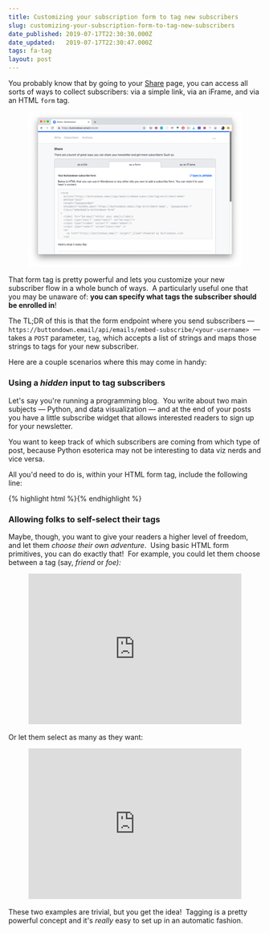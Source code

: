 ```yaml
---
title: Customizing your subscription form to tag new subscribers
slug: customizing-your-subscription-form-to-tag-new-subscribers
date_published: 2019-07-17T22:30:30.000Z
date_updated:   2019-07-17T22:30:47.000Z
tags: fa-tag
layout: post
---
```


<p>You probably know that by going to your <a href="https://buttondown.email/share">Share</a> page, you can access all sorts of ways to collect subscribers: via a simple link, via an iFrame, and via an HTML <code>form</code> tag.</p><!--kg-card-begin: image--><figure class="kg-card kg-image-card"><img src="/img/ss1.png" class="kg-image"></figure><!--kg-card-end: image--><p>That form tag is pretty powerful and lets you customize your new subscriber flow in a whole bunch of ways.  A particularly useful one that you may be unaware of: <strong>you can specify what tags the subscriber should be enrolled in</strong>!  </p><p>The TL;DR of this is that the form endpoint where you send subscribers —<code>https://buttondown.email/api/emails/embed-subscribe/&lt;your-username&gt;</code>  — takes a <code>POST</code> parameter, <code>tag</code>, which accepts a list of strings and maps those strings to tags for your new subscriber.</p><p>Here are a couple scenarios where this may come in handy:</p><h3 id="using-a-hidden-input-to-tag-subscribers">Using a <em>hidden</em> input to tag subscribers</h3><p>Let's say you're running a programming blog.  You write about two main subjects — Python, and data visualization — and at the end of your posts you have a little subscribe widget that allows interested readers to sign up for your newsletter. </p><p>You want to keep track of which subscribers are coming from which type of post, because Python esoterica may not be interesting to data viz nerds and vice versa.</p><p>All you'd need to do is, within your HTML form tag, include the following line:</p>{% highlight html %}<input type="hidden" name="tag" value="python" />{% endhighlight %}<h3 id="allowing-folks-to-self-select-their-tags">Allowing folks to self-select their tags</h3><p>Maybe, though, you want to give your readers a higher level of freedom, and let them <em>choose their own adventure</em>.  Using basic HTML form primitives, you can do exactly that!  For example, you could let them choose between a tag (say, <em>friend</em> or <em>foe):</em></p><!--kg-card-begin: embed--><figure class="kg-card kg-embed-card"><iframe id="cp_embed_eqOwzZ" src="https://codepen.io/jmduke/embed/preview/eqOwzZ?height=300&amp;slug-hash=eqOwzZ&amp;default-tabs=html,result&amp;host=https://codepen.io" title="" scrolling="no" frameborder="0" height="300" allowtransparency="true" class="cp_embed_iframe" style="width: 100%; overflow: hidden;"></iframe></figure><!--kg-card-end: embed--><p>Or let them select as many as they want:</p><!--kg-card-begin: embed--><figure class="kg-card kg-embed-card"><iframe id="cp_embed_RXbzRJ" src="https://codepen.io/jmduke/embed/preview/RXbzRJ?height=300&amp;slug-hash=RXbzRJ&amp;default-tabs=html,result&amp;host=https://codepen.io" title="Tag self-enrollment in Buttondown" scrolling="no" frameborder="0" height="300" allowtransparency="true" class="cp_embed_iframe" style="width: 100%; overflow: hidden;"></iframe></figure><!--kg-card-end: embed--><p>These two examples are trivial, but you get the idea!  Tagging is a pretty powerful concept and it's <em>really</em> easy to set up in an automatic fashion.</p>
